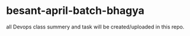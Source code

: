 # besant-april-batch-bhagya
all Devops class summery and task will be created/uploaded in this repo.
